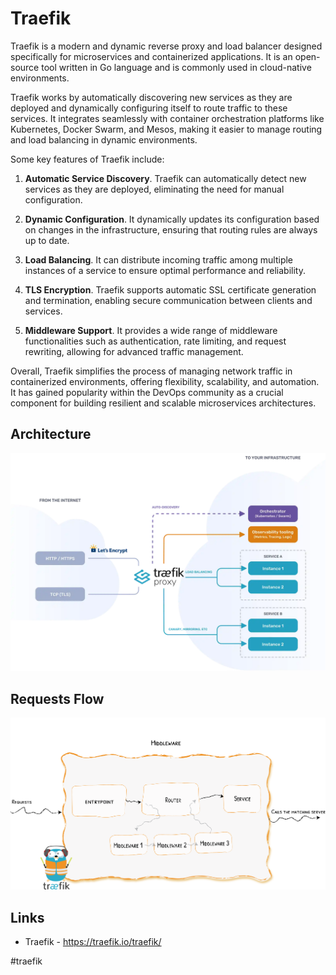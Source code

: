 # Traefik

Traefik is a modern and dynamic reverse proxy and load balancer designed specifically for microservices and containerized applications. It is an open-source tool written in Go language and is commonly used in cloud-native environments.

Traefik works by automatically discovering new services as they are deployed and dynamically configuring itself to route traffic to these services. It integrates seamlessly with container orchestration platforms like Kubernetes, Docker Swarm, and Mesos, making it easier to manage routing and load balancing in dynamic environments.

Some key features of Traefik include:

1. __Automatic Service Discovery__. Traefik can automatically detect new services as they are deployed, eliminating the need for manual configuration.

2. __Dynamic Configuration__. It dynamically updates its configuration based on changes in the infrastructure, ensuring that routing rules are always up to date.

3. __Load Balancing__. It can distribute incoming traffic among multiple instances of a service to ensure optimal performance and reliability.

4. __TLS Encryption__. Traefik supports automatic SSL certificate generation and termination, enabling secure communication between clients and services.

5. __Middleware Support__. It provides a wide range of middleware functionalities such as authentication, rate limiting, and request rewriting, allowing for advanced traffic management.

Overall, Traefik simplifies the process of managing network traffic in containerized environments, offering flexibility, scalability, and automation. It has gained popularity within the DevOps community as a crucial component for building resilient and scalable microservices architectures.

## Architecture

![Architecture](_images/architecture.webp)

## Requests Flow

![Stages](_images/stages.webp)

## Links

* Traefik - https://traefik.io/traefik/

#traefik
